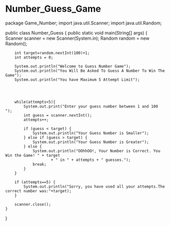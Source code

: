 # Number_Guess_Game
package Game_Number;
import java.util.Scanner;
import java.util.Random;


public class Number_Guess {
    public static void main(String[] args) {
        Scanner scanner = new Scanner(System.in);
        Random random = new Random();
        
        int target=random.nextInt(100)+1;
        int attempts = 0;
        
        System.out.println("Welcome to Guess Number Game");
        System.out.println("You Will Be Asked To Guess A Number To Win The Game");
        System.out.println("You have Maximum 5 Attempt Limit");
        
      
        
        
        while(attempts<5){
            System.out.print("Enter your guess number between 1 and 100 ");
            int guess = scanner.nextInt();
            attempts++;
            
            if (guess < target) {
                System.out.println("Your Guess Number is Smaller");
            } else if (guess > target) {
                System.out.println("Your Guess Number is Greater");
            } else {
                System.out.println("OOhhOO!, Your Number is Correct. You Win the Game! " + target
                		+ " in " + attempts + " guesses.");
                break;
            }
        } 
        
        if (attempts==5) {
        	System.out.println("Sorry, you have used all your attempts.The correct number was:"+target);
        }
        
        scanner.close();
    }
}
